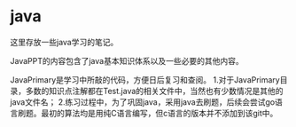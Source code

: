 # java
这里存放一些java学习的笔记。

JavaPPT的内容包含了java基本知识体系以及一些必要的其他内容。

JavaPrimary是学习中所敲的代码，方便日后复习和查阅。
1.对于JavaPrimary目录，多数的知识点注解都在Test.java的相关文件中，当然也有少数情况是其他的java文件名；
2.练习过程中，为了巩固java，采用java去刷题，后续会尝试go语言刷题。最初的算法均是用纯C语言编写，但c语言的版本并不添加到该git中。
